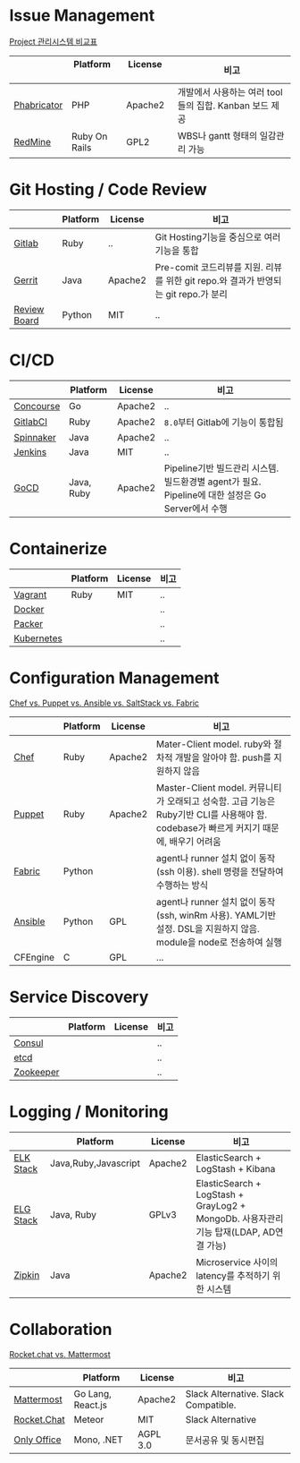 # Issue Management

<a href="https://en.wikipedia.org/wiki/Comparison_of_issue-tracking_systems" target="_blank">Project 관리시스템 비교표</a>

|                                                           | Platform      | License        | 비고 |
|---                                                        |---            |---             |---  |
| [Phabricator](/devops-tools/issue-management#phabricator) | PHP           | Apache2        | 개발에서 사용하는 여러 tool들의 집합. Kanban 보드 제공 |
| [RedMine](/devops-tools/issue-management#redmine)         | Ruby On Rails | GPL2           | WBS나 gantt 형태의 일감관리 가능 |


# Git Hosting / Code Review

|                                                           | Platform      | License        | 비고 |
|---                                                        |---            |---             |---  |
| [Gitlab](/devops-tools/git-hosting#gitlab)                | Ruby          | ..             | Git Hosting기능을 중심으로 여러 기능을 통합 |
| [Gerrit](/devops-tools/git-hosting#gerrit)                | Java          | Apache2        | Pre-comit 코드리뷰를 지원. 리뷰를 위한 git repo.와 결과가 반영되는 git repo.가 분리 |
| [Review Board](/devops-tools/git-hosting#review-board)    | Python        | MIT            | .. |

# CI/CD

|             | Platform      | License        | 비고 |
|---          |---            |---             |---  |
| [Concourse](/devops-tools/ci-cd#concourse)   | Go            | Apache2        | .. |
| [GitlabCI](/devops-tools/ci-cd#gitlabci)     | Ruby          | Apache2        | `8.0`부터 Gitlab에 기능이 통합됨 |
| [Spinnaker](/devops-tools/ci-cd#spinnaker)   | Java          | Apache2        | .. |
| [Jenkins](/devops-tools/ci-cd#jenkins)       | Java          | MIT            | .. |
| [GoCD](/devops-tools/ci-cd#gocd)             | Java, Ruby    | Apache2        | Pipeline기반 빌드관리 시스템. 빌드환경별 agent가 필요. Pipeline에 대한 설정은 Go Server에서 수행 |


# Containerize
|                                                   | Platform      | License        | 비고 |
|---                                                |---            |---             |---  |
| [Vagrant](/devops-tools/containerize#vagrant)        | Ruby          | MIT            | .. |
| [Docker](/devops-tools/containerize#docker)          |               |                | .. |
| [Packer](/devops-tools/containerize#packer)          |               |                | .. |
| [Kubernetes](/devops-tools/containerize#kubernetes)  |               |                | .. |



# Configuration Management
<a href="http://blog.takipi.com/deployment-management-tools-chef-vs-puppet-vs-ansible-vs-saltstack-vs-fabric/" target="_">Chef vs. Puppet vs. Ansible vs. SaltStack vs. Fabric</a>

|                                                             | Platform      | License        | 비고 |
|---                                                          |---            |---             |---  |
| [Chef](/devops-tools/configuration-management#chef)         | Ruby          | Apache2        | Mater-Client model. ruby와 절차적 개발을 알아야 함. push를 지원하지 않음|
| [Puppet](/devops-tools/configuration-management#puppet)     | Ruby          | Apache2        | Master-Client model. 커뮤니티가 오래되고 성숙함. 고급 기능은 Ruby기반 CLI를 사용해야 함. codebase가 빠르게 커지기 때문에, 배우기 어려움 |
| [Fabric](/devops-tools/configuration-management#fabric)     | Python        |     | agent나 runner 설치 없이 동작(ssh 이용). shell 명령을 전달하여 수행하는 방식 |
| [Ansible](/devops-tools/configuration-management#ansible)   | Python        | GPL            | agent나 runner 설치 없이 동작(ssh, winRm 사용). YAML기반 설정. DSL을 지원하지 않음. module을 node로 전송하여 실행 |
| CFEngine                                                    | C             | GPL            | ... |

# Service Discovery

|                                                         | Platform      | License        | 비고 |
|---                                                      |---            |---             |---  |
| [Consul](/devops-tools/service-discovery#consul)        |               |                | .. |
| [etcd](/devops-tools/service-discovery#etcd)            |               |                | .. |
| [Zookeeper](/devops-tools/service-discovery#zookeeper)  |               |                | .. |


# Logging / Monitoring
|                                              | Platform             | License        | 비고 |
|---                                           |---                   |---             |---  |
| [ELK Stack](/devops-tools/monitor#elk-stack) | Java,Ruby,Javascript | Apache2        | ElasticSearch + LogStash + Kibana   |
| [ELG Stack](/devops-tools/monitor#elg-stack) | Java, Ruby           | GPLv3          | ElasticSearch + LogStash + GrayLog2 + MongoDb. 사용자관리기능 탑재(LDAP, AD연결 가능) |
| [Zipkin](/devops-tools/monitor#zipkin)       | Java                 | Apache2        | Microservice 사이의 latency를 추적하기 위한 시스템 |

# Collaboration

<a href="https://stackshare.io/stackups/lets-chat-vs-rocketchat-vs-mattermost" target="_blank">Rocket.chat vs. Mattermost</a>

|                                                         | Platform          | License        | 비고 |
|---                                                      |---                |---             |---  |
| [Mattermost](/devops-tools/collaboration#mattermost)    | Go Lang, React.js | Apache2        | Slack Alternative. Slack Compatible.|
| [Rocket.Chat](/devops-tools/collaboration#rocketchat)   | Meteor            | MIT            | Slack Alternative |
| [Only Office](/devops-tools/collaboration#only-office)  | Mono, .NET        | AGPL 3.0       | 문서공유 및 동시편집  |

